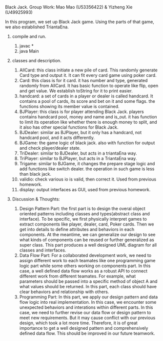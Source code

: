 Black Jack.
Group Work: Mao Mao (U53356422) & Yizheng Xie (U49925993)

In this program, we set up Black Jack game.
Using the parts of that game, we also established TriantaEna.

1. compile and run.
   1. javac *
   2. java Main

2. classes and description.
   1. AllCard: this class initiate a new pile of card. This randomly generate Card type and output it. It can fit every card game using poker card.
   2. Card: this class is for it card. it has number and type, generated randomly from AllCard. It has basic function to operate like flip, open and get value. We establish toString for it to print easier.
   3. handcard: a set of cards in a player or dealer is called handcard. It contains a pool of cards, its score and bet on it and some flags. the functions showing its member value is contained.
   4. BJPlayer: this class is for player attending Black Jack. players contains handcard pool, money and name and is_out.  it has function to limit its operation like whether there is enough money to split, and it also has other special functions for Black Jack.
   5. BJDealer: similar as BJPlayer, but it only has a handcard, not handcard pool, and it acts differently.
   6. BJGame: the game logic of black jack. also with function for output and check player/dealer state.
   7. TriDealer: similar to BJDealer, but acts in a triantaEna way.
   8. TriPlayer: similar to BJPlayer, but acts in a TriantaEna way.
   9. Trigame: similar to BJGame, it changes the prepare stage logic and add functions like switch dealer. the operation in such game is less than black jack.
   10. validio: check various io is valid, then correct it. Used from previous homework.
   11. display: output interfaces as GUI, used from previous homework.

3. Discussion & Thoughts:
   1. Design Pattern Part: the first part is to design the overal object oriented patterns including classes and types(abstract class and interface). To be specific, we first physically interpret games to extract components like player, dealer, card, Poker cards. Then we get into details to define attributes and behaviors in each components. At the meantime, we can generalize our design to see what kinds of components can be reused or further generalized as super class. This part produces a well designed UML diagram for all classes and interfaces.
   2. Data Flow Part: For a collaborated development work, we need to assign different work to each teamates like one programming game logic part while some others working on components part. In this case, a well defined data flow works as a robust API to connect different work from different teamates. For example, what parameters should be passed into a specific method of object A and what values should be returned. In this part, each class should have clear behaviors and relationship with others.
   3. Programming Part: In this part, we apply our design pattern and data flow logic into real implementation. In this case, we encounter some unexpected behaviors and interations within different parts. In this case, we need to further revise our data flow or design pattern to meet new requirements. But it may cause conflict with our previous design, which took a lot more time. Therefore, it is of great importance to get a well designed pattern and comprehensively defined data flow. This should be improved in our future teamwork.